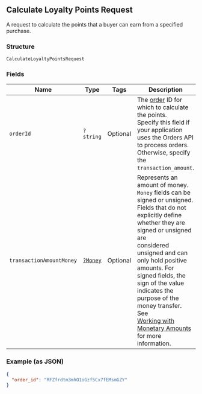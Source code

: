 ## Calculate Loyalty Points Request

A request to calculate the points that a buyer can earn from
a specified purchase.

### Structure

`CalculateLoyaltyPointsRequest`

### Fields

| Name | Type | Tags | Description |
|  --- | --- | --- | --- |
| `orderId` | `?string` | Optional | The [order](#type-Order) ID for which to calculate the points.<br>Specify this field if your application uses the Orders API to process orders.<br>Otherwise, specify the `transaction_amount`. |
| `transactionAmountMoney` | [`?Money`](/doc/models/money.md) | Optional | Represents an amount of money. `Money` fields can be signed or unsigned.<br>Fields that do not explicitly define whether they are signed or unsigned are<br>considered unsigned and can only hold positive amounts. For signed fields, the<br>sign of the value indicates the purpose of the money transfer. See<br>[Working with Monetary Amounts](https://developer.squareup.com/docs/build-basics/working-with-monetary-amounts)<br>for more information. |

### Example (as JSON)

```json
{
  "order_id": "RFZfrdtm3mhO1oGzf5Cx7fEMsmGZY"
}
```


